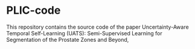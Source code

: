 # PLIC-code

This repository contains the source code of the paper Uncertainty-Aware Temporal Self-Learning (UATS): Semi-Supervised Learning for Segmentation of the Prostate Zones and Beyond,
